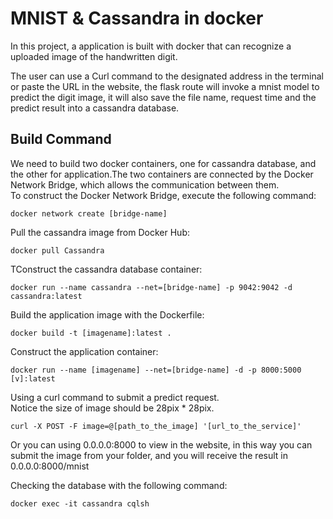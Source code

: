 # MNIST & Cassandra in docker
In this project, a application is built with docker that can recognize a uploaded image of the handwritten digit. <br/>

The user can use a Curl command to the designated address in the terminal or paste the URL in the website, the flask route will invoke a mnist model to predict the digit image, it will also save the file name, request time and the predict result into a cassandra database.<br/>

## Build Command
We need to build two docker containers, one for cassandra database, and the other for application.The two containers are connected by the Docker Network Bridge, which allows the communication between them.<br/>
To construct the Docker Network Bridge, execute the following command:
```
docker network create [bridge-name]
```

Pull the cassandra image from Docker Hub:
```
docker pull Cassandra
```

TConstruct the cassandra database container:
```
docker run --name cassandra --net=[bridge-name] -p 9042:9042 -d cassandra:latest
```

Build the application image with the Dockerfile:
```
docker build -t [imagename]:latest .
```

Construct the application container:
```
docker run --name [imagename] --net=[bridge-name] -d -p 8000:5000 [v]:latest
```
Using a curl command to submit a predict request.<br/>
Notice the size of image should be 28pix * 28pix.
```
curl -X POST -F image=@[path_to_the_image] '[url_to_the_service]'

```
Or you can using 0.0.0.0:8000 to view in the website, in this way you can submit the image from your folder, and you will receive the result in 0.0.0.0:8000/mnist

Checking the database with the following command:
```
docker exec -it cassandra cqlsh

```


